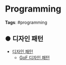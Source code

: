 # Programming

**Tags**: #programming

## ● 디자인 패턴
- [디자인 패턴](디자인%20패턴/디자인%20패턴.md)
	- [GoF 디자인 패턴](디자인%20패턴/GoF/GoF디자인%20패턴.md)